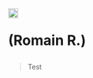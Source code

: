 # <img src="https://images.emojiterra.com/twitter/v13.0/512px/1f1eb-1f1f7.png" width="20" height="20"/> <p style="font-size='10px'">(Romain R.)</p>
> Test

